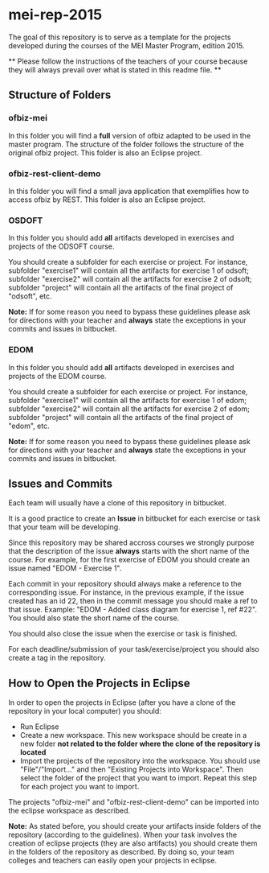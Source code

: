 # mei-rep-2015

The goal of this repository is to serve as a template for the projects developed during the courses of the MEI Master Program, edition 2015.

** Please follow the instructions of the teachers of your course because they will always prevail over what is stated in this readme file. **
  
## Structure of Folders  

### ofbiz-mei 
In this folder you will find a **full** version of ofbiz adapted to be used in the master program. The structure of the folder follows the structure of the original ofbiz project.
This folder is also an Eclipse project.

### ofbiz-rest-client-demo
In this folder you will find a small java application that exemplifies how to access ofbiz by REST. 
This folder is also an Eclipse project.

### OSDOFT
In this folder you should add **all** artifacts developed in exercises and projects of the ODSOFT course.

You should create a subfolder for each exercise or project. For instance, subfolder "exercise1" will contain all the artifacts for exercise 1 of odsoft; subfolder "exercise2" will contain all the artifacts for exercise 2 of odsoft; subfolder "project" will contain all the artifacts of the final project of "odsoft", etc.  

**Note:** If for some reason you need to bypass these guidelines please ask for directions with your teacher and **always** state the exceptions in your commits and issues in bitbucket.

### EDOM


In this folder you should add **all** artifacts developed in exercises and projects of the EDOM course.

You should create a subfolder for each exercise or project. For instance, subfolder "exercise1" will contain all the artifacts for exercise 1 of edom; subfolder "exercise2" will contain all the artifacts for exercise 2 of edom; subfolder "project" will contain all the artifacts of the final project of "edom", etc.  

**Note:** If for some reason you need to bypass these guidelines please ask for directions with your teacher and **always** state the exceptions in your commits and issues in bitbucket.


## Issues and Commits

Each team will usually have a clone of this repository in bitbucket.

It is a good practice to create an **Issue** in bitbucket for each exercise or task that your team will be developing.

Since this repository may be shared accross courses we strongly purpose that the description of the issue **always** starts with the short name of the course. For example, for the first exercise of EDOM you should create an issue named "EDOM - Exercise 1".

Each commit in your repository should always make a reference to the corresponding issue. For instance, in the previous example, if the issue created has an id 22, then in the commit message you should make a ref to that issue. Example: "EDOM - Added class diagram for exercise 1, ref #22". You should also state the short name of the course.

You should also close the issue when the exercise or task is finished.

For each deadline/submission of your task/exercise/project you should also create a tag in the repository.

## How to Open the Projects in Eclipse

In order to open the projects in Eclipse (after you have a clone of the repository in your local computer) you should:

* Run Eclipse
* Create a new workspace. This new workspace should be create in a new folder **not related to the folder where the clone of the repository is located**
* Import the projects of the repository into the workspace. You should use "File"/"Import..." and then "Existing Projects into Workspace". Then select the folder of the project that you want to import. Repeat this step for each project you want to import.

The projects "ofbiz-mei" and "ofbiz-rest-client-demo" can be imported into the eclipse workspace as described.

**Note:** As stated before, you should create your artifacts inside folders of the repository (according to the guidelines). When your task involves the creation of eclipse projects (they are also artifacts) you should create them in the folders of the repository as described. By doing so, your team colleges and teachers can easily open your projects in eclipse.